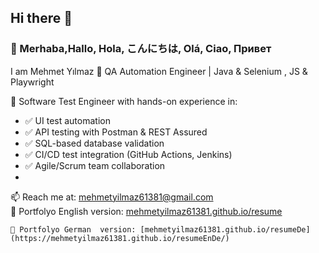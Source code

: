 ## Hi there 👋

### 👋 Merhaba,Hallo, Hola, こんにちは, Olá, Ciao, Привет 
I am  Mehmet Yılmaz
🔭 QA Automation Engineer | Java & Selenium , JS & Playwright

🎯 Software Test Engineer with hands-on experience in:
- ✅ UI test automation 
- ✅ API testing with Postman & REST Assured
- ✅ SQL-based database validation
- ✅ CI/CD test integration (GitHub Actions, Jenkins)
- ✅ Agile/Scrum team collaboration
- 
📫  Reach me at: mehmetyilmaz61381@gmail.com  
🚀 Portfolyo English version: [mehmetyilmaz61381.github.io/resume](https://mehmetyilmaz61381.github.io/resume/)

    🚀 Portfolyo German  version: [mehmetyilmaz61381.github.io/resumeDe](https://mehmetyilmaz61381.github.io/resumeEnDe/)
